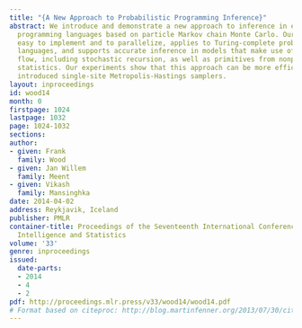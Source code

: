 ```yaml
---
title: "{A New Approach to Probabilistic Programming Inference}"
abstract: We introduce and demonstrate a new approach to inference in expressive probabilistic
  programming languages based on particle Markov chain Monte Carlo. Our approach is
  easy to implement and to parallelize, applies to Turing-complete probabilistic programming
  languages, and supports accurate inference in models that make use of complex control
  flow, including stochastic recursion, as well as primitives from nonparametric Bayesian
  statistics. Our experiments show that this approach can be more efficient than previously
  introduced single-site Metropolis-Hastings samplers.
layout: inproceedings
id: wood14
month: 0
firstpage: 1024
lastpage: 1032
page: 1024-1032
sections: 
author:
- given: Frank
  family: Wood
- given: Jan Willem
  family: Meent
- given: Vikash
  family: Mansinghka
date: 2014-04-02
address: Reykjavik, Iceland
publisher: PMLR
container-title: Proceedings of the Seventeenth International Conference on Artificial
  Intelligence and Statistics
volume: '33'
genre: inproceedings
issued:
  date-parts:
  - 2014
  - 4
  - 2
pdf: http://proceedings.mlr.press/v33/wood14/wood14.pdf
# Format based on citeproc: http://blog.martinfenner.org/2013/07/30/citeproc-yaml-for-bibliographies/
---
```

